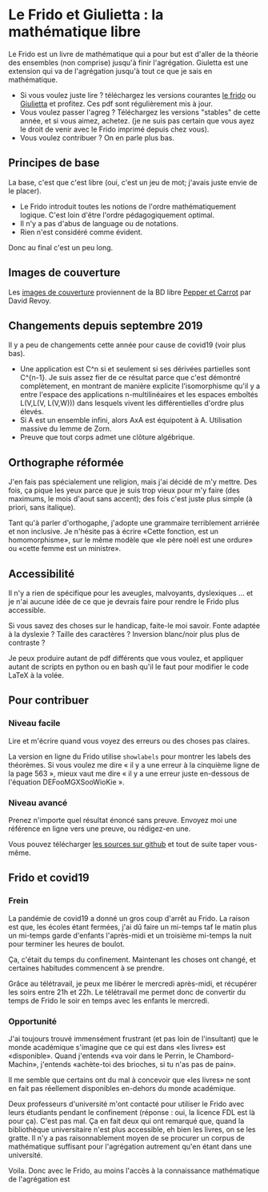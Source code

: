 # Le Frido et Giulietta : la mathématique libre


Le Frido est un livre de mathématique qui a pour but est d'aller de la théorie des ensembles (non comprise) jusqu'à finir l'agrégation. Giuletta est une extension qui va de l'agrégation jusqu'à tout ce que je sais en mathématique.

- Si vous voulez juste lire ? téléchargez les versions courantes [le frido](https://laurent.claessens-donadello.eu/pdf/lefrido.pdf) ou [Giulietta](https://laurent.claessens-donadello.eu/pdf/giulietta.pdfhttp://laurent.claessens-donadello.eu/pdf/giulietta.pdf) et profitez. Ces pdf sont régulièrement mis à jour.
- Vous voulez passer l'agreg ? Téléchargez les versions "stables" de cette année, et si vous aimez, achetez. (je ne suis pas certain que vous ayez le droit de venir avec le Frido imprimé depuis chez vous).
- Vous voulez contribuer ? On en parle plus bas.

## Principes de base

La base, c'est que c'est libre (oui, c'est un jeu de mot; j'avais juste envie de le placer).

- Le Frido introduit toutes les notions de l'ordre mathématiquement logique. C'est loin d'être l'ordre pédagogiquement optimal.
- Il n'y a pas d'abus de language ou de notations.
- Rien n'est considéré comme évident.

Donc au final c'est un peu long.

## Images de couverture

Les [images de couverture](https://github.com/LaurentClaessens/mazhe/tree/master/python/Pepper_Carrot) proviennent de la BD libre [Pepper et Carrot](https://www.peppercarrot.com/fr/) par David Revoy.

## Changements depuis septembre 2019

Il y a peu de changements cette année pour cause de covid19 (voir plus bas).

- Une application est C^n si et seulement si ses dérivées partielles sont C^{n-1}. Je suis assez fier de ce résultat parce que c'est démontré complètement, en montrant de manière explicite l'isomorphisme qu'il y a entre l'espace des applications n-multilinéaires et les espaces emboîtés L(V,L(V, L(V,W))) dans lesquels vivent les différentielles d'ordre plus élevés.
- Si A est un ensemble infini, alors AxA est équipotent à A. Utilisation massive du lemme de Zorn.
- Preuve que tout corps admet une clôture algébrique.
    
## Orthographe réformée

J'en fais pas spécialement une religion, mais j'ai décidé de m'y mettre. Des fois, ça pique les yeux parce que je suis trop vieux pour m'y faire (des maximums, le mois d'aout sans accent); des fois c'est juste plus simple (à priori, sans italique).

Tant qu'à parler d'orthogaphe, j'adopte une grammaire terriblement arriérée et non inclusive. Je n'hésite pas à écrire «Cette fonction, est un homomorphisme», sur le même modèle que «le père noël est une ordure» ou «cette femme est un ministre».

## Accessibilité

Il n'y a rien de spécifique pour les aveugles, malvoyants, dyslexiques ... et je n'ai aucune idée de ce que je devrais faire pour rendre le Frido plus accessible.

Si vous savez des choses sur le handicap, faite-le moi savoir. Fonte adaptée à la dyslexie ? Taille des caractères ? Inversion blanc/noir plus plus de contraste ?

Je peux produire autant de pdf différents que vous voulez, et appliquer autant de scripts en python ou en bash qu'il le faut pour modifier le code LaTeX à la volée.

## Pour contribuer

### Niveau facile

Lire et m'écrire quand vous voyez des erreurs ou des choses pas claires.

La version en ligne du Frido utilise `showlabels` pour montrer les labels des théorèmes. Si vous voulez me dire « il y a une erreur à la cinquième ligne de la page 563 », mieux vaut me dire « il y a une erreur juste en-dessous de l'équation DEFooMGXSooWioKie ».

### Niveau avancé

Prenez n'importe quel résultat énoncé sans preuve. Envoyez moi une référence en ligne vers une preuve, ou rédigez-en une.

Vous pouvez télécharger [les sources sur github](https://github.com/LaurentClaessens/mazhe) et tout de suite taper vous-même.

## Frido et covid19

### Frein

La pandémie de covid19 a donné un gros coup d'arrêt au Frido. La raison est que, les écoles étant fermées, j'ai dû faire un mi-temps taf le matin plus un mi-temps garde d'enfants l'après-midi et un troisième mi-temps la nuit pour terminer les heures de boulot.

Ça, c'était du temps du confinement. Maintenant les choses ont changé, et certaines habitudes commencent à se prendre.

Grâce au télétravail, je peux me libérer le mercredi après-midi, et récupérer les soirs entre 21h et 22h. Le télétravail me permet donc de convertir du temps de Frido le soir en temps avec les enfants le mercredi.

### Opportunité

J'ai toujours trouvé immensément frustrant (et pas loin de l'insultant) que le monde académique s'imagine que ce qui est dans «les livres» est «disponible». Quand j'entends «va voir dans le Perrin, le Chambord-Machin», j'entends «achète-toi des brioches, si tu n'as pas de pain».

Il me semble que certains ont du mal à concevoir que «les livres» ne sont en fait pas réellement disponibles en-dehors du monde académique.

Deux professeurs d'université m'ont contacté pour utiliser le Frido avec leurs étudiants pendant le confinement (réponse : oui, la licence FDL est là pour ça). C'est pas mal. Ça en fait deux qui ont remarqué que, quand la bibliothèque universitaire n'est plus accessible, eh bien les livres, on se les gratte. Il n'y a pas raisonnablement moyen de se procurer un corpus de mathématique suffisant pour l'agrégation autrement qu'en étant dans une université.

Voila. Donc avec le Frido, au moins l'accès à la connaissance mathématique de l'agrégation est 
